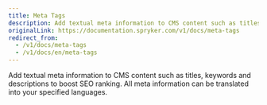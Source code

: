 ```yaml
---
title: Meta Tags
description: Add textual meta information to CMS content such as titles, keywords and descriptions to boost SEO ranking.
originalLink: https://documentation.spryker.com/v1/docs/meta-tags
redirect_from:
  - /v1/docs/meta-tags
  - /v1/docs/en/meta-tags
---
```


Add textual meta information to CMS content such as titles, keywords and descriptions to boost SEO ranking. All meta information can be translated into your specified languages.
